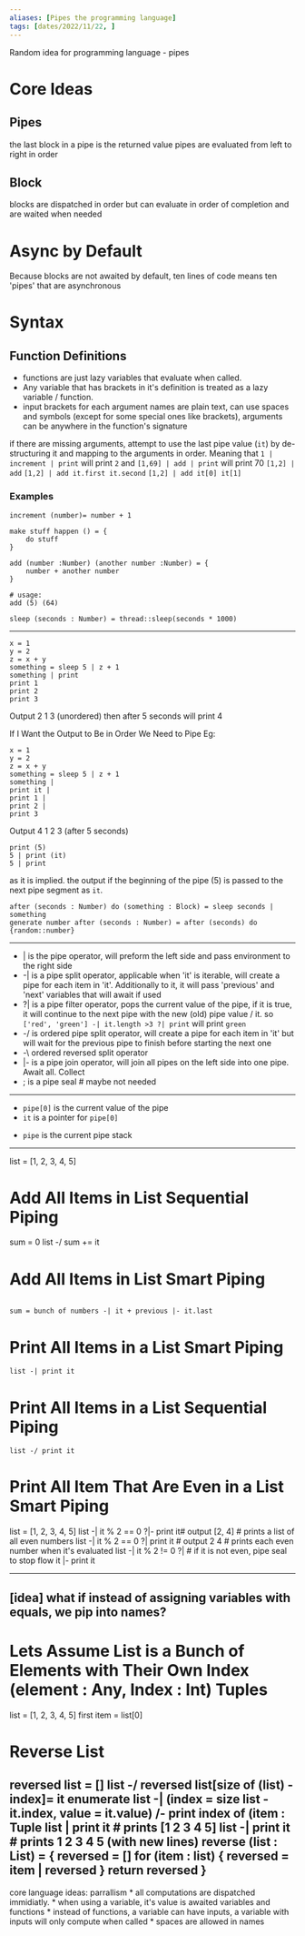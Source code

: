 ```yaml
---
aliases: [Pipes the programming language]
tags: [dates/2022/11/22, ]
---
```


Random idea for programming language - pipes

# Core Ideas

## Pipes
the last block in a pipe is the returned value
pipes are evaluated from left to right in order

## Block
blocks are dispatched in order but can evaluate in order of completion and are waited when needed

# Async by Default
Because blocks are not awaited by default, ten lines of code means ten 'pipes' that are asynchronous

# Syntax

## Function Definitions
* functions are just lazy variables that evaluate when called.
* Any variable that has brackets in it's definition is treated as a lazy variable / function.
* input brackets for each argument names are plain text, can use spaces and symbols (except for some special ones like brackets), arguments can be anywhere in the function's signature

if there are missing arguments, attempt to use the last pipe value (`it`) by de-structuring it and mapping to the arguments in order. Meaning that `1 | increment | print` will print `2` and `[1,69] | add | print` will print 70
`[1,2] | add`
`[1,2] | add it.first it.second`
`[1,2] | add it[0] it[1]`

### Examples
```pipes
increment (number)= number + 1
```
```pipes
make stuff happen () = {
	do stuff
}
```
```pipes
add (number :Number) (another number :Number) = {
	number + another number
}

# usage:
add (5) (64)
```
```pipes
sleep (seconds : Number) = thread::sleep(seconds * 1000)

```

---

```pipes
x = 1
y = 2
z = x + y
something = sleep 5 | z + 1
something | print
print 1
print 2
print 3
```

 Output 2 1 3 (unordered) then after 5 seconds will print 4

If I Want the Output to Be in Order We Need to Pipe Eg:
```pipes
x = 1
y = 2
z = x + y
something = sleep 5 | z + 1
something |
print it |
print 1 |
print 2 |
print 3
```

Output 4 1 2 3 (after 5 seconds)
```pipes
print (5)
5 | print (it)
5 | print
```
as it is implied. the output if the beginning of the pipe (5) is passed to the next pipe segment as `it`.

```pipes
after (seconds : Number) do (something : Block) = sleep seconds | something
generate number after (seconds : Number) = after (seconds) do {random::number}
```

---

- | is the pipe operator, will preform the left side and pass environment to the right side
- -| is a pipe split operator, applicable when 'it' is iterable, will create a pipe for each item in 'it'. Additionally to it, it will pass 'previous' and 'next' variables that will await if used
- ?| is a pipe filter operator, pops the current value of the pipe, if it is true, it will continue to the next pipe with the new (old) pipe value / it. so `['red', 'green'] -| it.length >3 ?| print` will print `green`
- -/ is ordered pipe split operator, will create a pipe for each item in 'it' but will wait for the previous pipe to finish before starting the next one
- -\ ordered reversed split operator
- |- is a pipe join operator, will join all pipes on the left side into one pipe. Await all. Collect
- ; is a pipe seal # maybe not needed
---
* `pipe[0]` is the current value of the pipe
* `it` is a pointer for `pipe[0]`
- `pipe` is the current pipe stack
---
list = [1, 2, 3, 4, 5]

# Add All Items in List Sequential Piping
sum = 0
list -/ sum += it

# Add All Items in List Smart Piping
```pipes

sum = bunch of numbers -| it + previous |- it.last
```

# Print All Items in a List Smart Piping
```pipes
list -| print it
```

# Print All Items in a List Sequential Piping
```pipes
list -/ print it
```

# Print All Item That Are Even in a List Smart Piping
list = [1, 2, 3, 4, 5]
list -| it % 2 == 0 ?|- print it# output [2, 4]     # prints a list of all even numbers
list -| it % 2 == 0 ?| print it # output 2 4        # prints each even number when it's evaluated
list -| it % 2 != 0 ?|  # if it is not even, pipe seal to stop flow
it
|- print it

---
[idea] what if instead of assigning variables with equals, we pip into names?
---

# Lets Assume List is a Bunch of Elements with Their Own Index (element : Any, Index : Int) Tuples
list = [1, 2, 3, 4, 5]
first item = list[0]

# Reverse List
reversed list = []
list -/ reversed list[size of (list) - index]= it
enumerate list -| (index = size list - it.index, value = it.value) /- print
index of (item : Tuple
list | print it # prints [1 2 3 4 5]
list -| print it # prints 1 2 3 4 5 (with new lines)
reverse (list : List) = {
    reversed = []
    for (item : list) {
        reversed = item | reversed
    }
    return reversed
}
---
core language ideas:
    parrallism
        * all computations are dispatched immidiatly.
        * when using a variable, it's value is awaited
    variables and functions
        * instead of functions, a variable can have inputs, a variable with inputs will only compute when called
        * spaces are allowed in names
    
